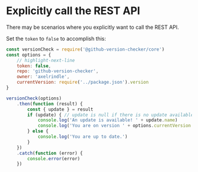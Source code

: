 # Explicitly call the REST API

There may be scenarios where you explicitly want to call the REST API.

Set the `token` to `false` to accomplish this:

```js showLineNumbers title="src/util/version-check.js"
const versionCheck = require('@github-version-checker/core')
const options = {
    // highlight-next-line
    token: false,
    repo: 'github-version-checker',
    owner: 'axelrindle',
    currentVersion: require('../package.json').version
}

versionCheck(options)
    .then(function (result) {
        const { update } = result
        if (update) { // update is null if there is no update available, so check here
            console.log('An update is available! ' + update.name)
            console.log('You are on version ' + options.currentVersion + '!')
        } else {
            console.log('You are up to date.')
        }
    })
    .catch(function (error) {
        console.error(error)
    })
```
